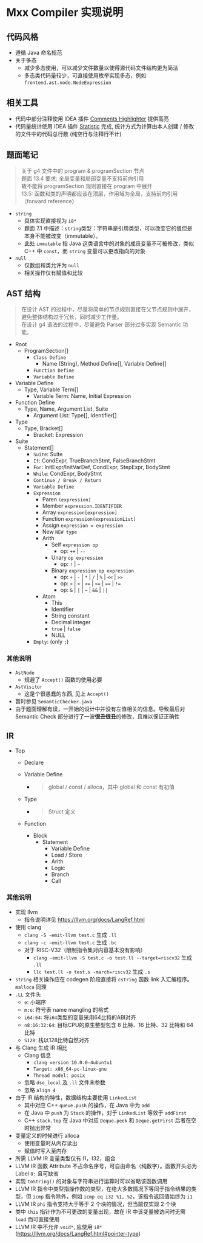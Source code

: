 # Mxx Compiler 实现说明

## 代码风格

- 遵循 Java 命名规范
- 关于多态
  - 减少多态使用，可以减少文件数量以使得源代码文件结构更为简洁
  - 多态类代码量较少，可直接使用枚举实现多态，例如 `frontend.ast.node.NodeExpression`


## 相关工具

- 代码中部分注释使用 IDEA 插件 [Comments Highlighter](https://plugins.jetbrains.com/plugin/12895-comments-highlighter) 提供高亮
- 代码量统计使用 IDEA 插件 [Statistic](https://plugins.jetbrains.com/plugin/4509-statistic) 完成, 统计方式为计算由本人创建 / 修改的文件中的代码总行数 (纯空行与注释行不计) 



## 题面笔记

> 关于 g4 文件中的 program & programSection 节点\
> 题面 13.4 要求: 全局变量和局部变量不支持前向引用\
> 故不能将 programSection 规则直接在 program 中展开\
> 13.5: 函数和类的声明都应该在顶层，作用域为全局，支持前向引用（forward reference）

- `string`
  - 具体实现直接视为 `i8*`
  - 题面 7.1 中描述：`string`类型：字符串是引用类型，可以改变它的值但是本身不能被改变（immutable）。
  - 此处 `immutable` 指 Java 这类语言中的对象的成员变量不可被修改，类似 C++ 中 `const`，而 `string` 变量可以更改指向的对象
- `null`
  - 仅数组和类允许为 `null`
  - 相关操作仅有赋值和比较




## AST 结构

> 在设计 AST 的过程中，尽量将简单的节点规则直接在父节点规则中展开，避免整体结构过于冗长，同时减少工作量。\
> 在设计 g4 语法的过程中，尽量避免 Parser 部分过多实现 Semantic 功能。

- Root
  - ProgramSection[]
    - `Class Define`
      - Name (String), Method Define[], Variable Define[]
    - `Function Define`
    - `Variable Define`
- Variable Define
  - Type, Variable Term[]
    - Variable Term: Name, Initial Expression
- Function Define
  - Type, Name, Argument List, Suite
    - Argument List: Type[], Identifier[]
- Type
  - Type, Bracket[]
    - Bracket: Expression
- Suite
  - Statement[]
    - `Suite`: Suite
    - `If`: CondExpr, TrueBranchStmt, FalseBranchStmt
    - `For`: InitExpr/InitVarDef, CondExpr, StepExpr, BodyStmt
    - `While`: CondExpr, BodyStmt
    - `Continue / Break / Return`
    - `Variable Define`
    - `Expression`
      - Paren `(expression)`
      - Member `expression.IDENTIFIER`
      - Array `expression[expression]`
      - Function `expression(expressionList)`
      - Assign `expression = expression`
      - New `NEW type`
      - Arith
        - Self `expression op`
          - op: `++` | `--`
        - Unary `op expression`
          - op: `!` | `~`
        - Binary `expression op expression`
          - op: `+` | `-` | `*` | `/` | `%` | `<<` | `>>`
          - op: `>` | `<` | `>=` | `<=` | `==` | `!=`
          - op: `&` | `|` | `~` | `&&` | `||`
      - Atom
        - This
        - Identifier
        - String constant
        - Decimal integer
        - `true` | `false`
        - NULL
    - `Empty`: (only `;`)

### 其他说明

- `AstNode`
  - 规避了 `Accept()` 函数的使用必要
- `AstVisitor`
  - 这是个很愚蠢的东西, 见上 `Accept()`
- 暂时参见 `SemanticChecker.java`
- 由于题面理解有误，一开始的设计中并没有左值相关的信息。导致最后对 Semantic Check 部分进行了一波**很丑很丑**的修改，且难以保证正确性



## IR

- Top

  - Declare

  - Variable Define

    - > global / const / alloca，其中 global 和 const 有初值

  - Type

    - > Struct 定义

  - Function

    - Block
      - Statement
        - Variable Define
        - Load / Store
        - Arith
        - Logic
        - Branch
        - Call

### 其他说明

- 实现 llvm
  - 指令说明详见 https://llvm.org/docs/LangRef.html
- 使用 clang
  - `clang -S -emit-llvm test.c` 生成 `.ll`
  - `clang -c -emit-llvm test.c` 生成 `.bc`
  - 对于 RISC-V32（限制指令集对内容基本没有影响）
    - `clang -emit-llvm -S test.c -o test.ll --target=riscv32` 生成 `.ll`
    - `llc test.ll -o test.s -march=riscv32` 生成 `.s`
- `string` 相关操作应在 codegen 阶段直接将 `cstring` 函数 link 入汇编程序。`malloca` 同理
- `.LL` 文件头
  - `e`: 小端序
  - `m:o`: 符号表 name mangling 的格式
  - `i64:64`: 将`i64`类型的变量采用64比特的ABI对齐
  - `n8:16:32:64`: 目标CPU的原生整型包含 8 比特、16 比特、32 比特和 64 比特
  - `S128`: 栈以128比特自然对齐
- 与 Clang 生成 IR 相比
  - Clang 信息
    - `clang version 10.0.0-4ubuntu1`
    - `Target: x86_64-pc-linux-gnu`
    - `Thread model: posix`
  - 忽略 `dso_local` 及 `.ll` 文件末参数
  - 忽略 `align 4`
- 由于 IR 结构的特性，数据结构主要使用 `LinkedList`
  - 其中对应 C++ `queue.push` 的操作，在 Java 中为 `add`
  - 在 Java 中 `push` 为 `Stack` 的操作，对于 `LinkedList` 等效于 `addFirst`
  - C++ `stack.top` 在 Java 中对应 `Deque.peek` 和 `Deque.getFirst` 后者在空时抛出异常
- 变量定义的时候进行 alloca
  - 使用变量时从内存读出
  - 赋值时写入至内存
- 所需 LLVM IR 变量类型仅有 I1，I32，组合
- LLVM IR 函数 Attribute 不占命名序号，可自由命名（纯数字）。函数开头必为 Label `0:` 且可缺省
- 实现 `toString()` 的对象与字符串进行运算时可以省略该函数调用
- LLVM IR 指令中类型指操作数的类型，在绝大多数情况下等同于指令结果的类型，但 `icmp` 指令除外，例如 `icmp eq i32 %1, %2`，该指令返回值始终为 `i1`
- LLVM IR `phi` 指令支持大于等于 2 个块的情况，但当前仅实现 2 个块
- 类中 `this` 指针作为不可更改的变量出现，故在 IR 中该变量被访问时无需 `load` 而可直接使用
- LLVM IR 中不允许 `void*`, 应使用 `i8*` (https://llvm.org/docs/LangRef.html#pointer-type)

